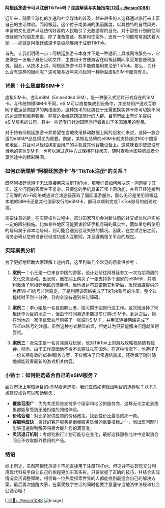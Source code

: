 **阿根廷旅游卡可以注册TikTok吗？深度解读与实操指南[[TG💪+ @esim1088](https://t.me/s/esim1088)]**

近年来，随着全球化的加速和社交媒体的普及，越来越多的人选择通过旅行来丰富自己的生活体验。而阿根廷，这个位于南美洲的美丽国度，以其独特的自然风光、丰富的文化遗产以及热情好客的人民吸引了无数游客的目光。对于那些计划前往阿根廷旅行的朋友来说，除了准备签证、机票和住宿外，还有一个问题常常困扰着大家——那就是阿根廷旅游卡是否能够用于注册TikTok。

首先，让我们明确一点：阿根廷旅游卡本身并不是一种通讯工具或网络服务卡，它更像是一张电子身份证明文件，主要用于方便游客在阿根廷期间享受某些便利服务。因此，从技术上讲，阿根廷旅游卡并不能直接用来注册TikTok。那么，为什么会有这样的疑问呢？这可能与近年来兴起的一种新型虚拟SIM卡服务有关。

### 背景：什么是虚拟SIM卡？

虚拟SIM卡，也叫eSIM（Embedded SIM），是一种嵌入式芯片形式存在的SIM卡。与传统物理SIM卡不同，eSIM可以直接集成到设备中，并支持用户通过互联网下载运营商提供的网络服务。这种技术的优势在于无需更换实体卡即可切换不同的运营商和服务套餐，非常适合经常跨国旅行的人群。目前市面上有许多提供eSIM服务的公司，其中一些还专门针对国际旅行者推出了多国通用的套餐。

对于持有阿根廷旅游卡并希望在当地使用移动数据上网的朋友们来说，选择一款合适的eSIM产品显得尤为重要。例如，某知名品牌的eSIM卡就支持超过160个国家和地区，并且可以轻松绑定至用户的手机或其他智能设备上。这意味着即使您没有当地的实体SIM卡，也可以通过这种方式保持在线状态，随时查看地图导航或者分享旅途中的精彩瞬间。

### 如何正确理解“阿根廷旅游卡”与“TikTok注册”的关系？

既然阿根廷旅游卡无法直接用来注册TikTok，那我们该如何解决这一问题呢？其实，这个问题的答案并不复杂。只要您的手机具备正常上网功能，并且已经连接到了可靠的Wi-Fi网络或通过合法途径获取了国际漫游服务，那么无论是使用阿根廷本地的SIM卡还是其他国家发行的eSIM卡，都可以顺利完成TikTok账号的创建过程。

需要注意的是，在实际操作过程中，部分国家可能会对新注册的社交媒体账户实施一定的限制措施。比如某些地区可能要求验证手机号码的真实性，而如果您所使用的号码属于非本地号码，则可能会遇到验证失败的情况。因此，在尝试注册之前，请务必确认您的设备已经成功接入互联网，并且遵循相关平台的规定。

### 实际案例分析

为了更好地帮助大家理解上述内容，这里列举几个常见的场景供参考：

1. **案例一**：小王是一位来自中国的游客，他计划前往阿根廷参加一次为期两周的文化交流活动。出发前，他在网上购买了一张支持多个国家的eSIM卡，并顺利激活了阿根廷地区的流量包。当他抵达布宜诺斯艾利斯后，发现酒店提供的免费Wi-Fi信号非常稳定，于是利用该网络完成了TikTok账号的注册。整个过程耗时不到十分钟，且完全没有遇到任何障碍。

2. **案例二**：李小姐是一名自由职业者，她习惯于边旅行边工作。这次她选择了阿根廷作为目的地之一，但由于时间紧迫未能提前订购eSIM卡。到达之后，她在当地的一家电信营业厅购买了一张临时SIM卡，并用其连接网络完成了TikTok账号的注册。虽然这种方式稍显麻烦，但她认为只要能解决问题就值得尝试。

3. **案例三**：张先生是一名资深游戏玩家，他对TikTok上的游戏攻略视频情有独钟。然而，由于工作原因他不得不长期驻扎在国外。在这种情况下，他选择了一份长期有效的eSIM服务方案，不仅解决了日常通信需求，还确保了随时随地都能观看最新的游戏相关内容。

### 小贴士：如何挑选适合自己的eSIM服务？

面对市场上琳琅满目的eSIM服务选项，我们应该如何做出明智的选择呢？以下几点建议或许可以帮助到您：

- **覆盖范围广**：优先考虑那些支持多个国家和地区的服务商，这样无论您走到哪里都能享受到无缝衔接的网络体验。
- **价格合理**：对比多家供应商的价格政策，找到性价比最高的那一款。
- **客服响应快**：良好的客户服务是衡量服务质量的重要指标之一，当出现问题时能够迅速得到解答将极大提升您的满意度。
- **灵活退订机制**：考虑到旅行计划可能存在变化，最好选择那些允许中途取消合同且不收取额外费用的产品。

### 结语

综上所述，虽然阿根廷旅游卡不能直接用于注册TikTok，但这并不妨碍您充分利用现代科技手段让自己的旅程更加丰富多彩。只要掌握了正确的技巧，并结合实际情况灵活调整策略，相信每一位热爱探索世界的人都能找到最适合自己的解决方案。最后再次提醒大家，在享受数字生活的同时也要注意遵守当地法律法规和社会公德心哦！

[[TG💪+ @esim1088](https://t.me/s/esim1088) ![Image](https://i.postimg.cc/4NQfJmqS/Snipaste-2025-05-13-00-14-12.png)]